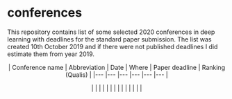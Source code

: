 # conferences
This repository contains list of some selected 2020 conferences in deep learning with deadlines for the standard paper submission. The list was created 10th October 2019 and if there were not published deadlines I did estimate them from year 2019.
<center>
|   Conference name	|   Abbreviation	|   Date	|  Where 	|  Paper deadline 	|  Ranking (Qualis) 	|
|---	|---	|---	|---	|---	|---	|

|   	|    	|  	|   	|   	|   	|
|   	|   	|  	|   	|   	|   	|
</center>
